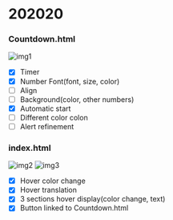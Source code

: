 # 202020
### Countdown.html
![img1](https://github.com/haotiansun/202020/blob/master/img/countdown_1.png)
- [x] Timer
- [x] Number Font(font, size, color)
- [ ] Align
- [ ] Background(color, other numbers)
- [x] Automatic start
- [ ] Different color colon
- [ ] Alert refinement
### index.html
![img2](https://github.com/haotiansun/202020/blob/master/img/index_1.png)
![img3](https://github.com/haotiansun/202020/blob/master/img/index_2.png)
- [x] Hover color change
- [x] Hover translation
- [x] 3 sections hover display(color change, text)
- [x] Button linked to Countdown.html
